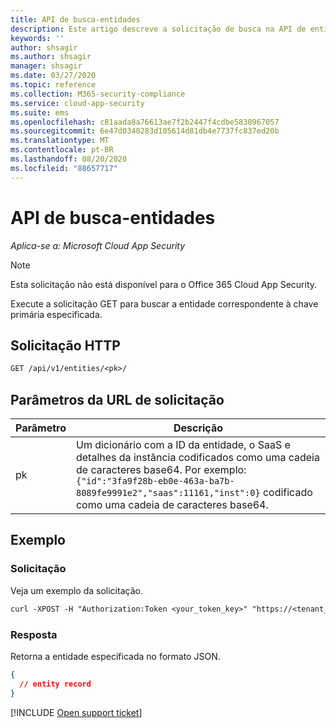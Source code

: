 ```yaml
---
title: API de busca-entidades
description: Este artigo descreve a solicitação de busca na API de entidades do Cloud App Security.
keywords: ''
author: shsagir
ms.author: shsagir
manager: shsagir
ms.date: 03/27/2020
ms.topic: reference
ms.collection: M365-security-compliance
ms.service: cloud-app-security
ms.suite: ems
ms.openlocfilehash: c81aada8a76613ae7f2b2447f4cdbe5830967057
ms.sourcegitcommit: 6e47d0348283d105614d81db4e7737fc837ed20b
ms.translationtype: MT
ms.contentlocale: pt-BR
ms.lasthandoff: 08/20/2020
ms.locfileid: "88657717"
---
```

# <a name="fetch---entities-api"></a>API de busca-entidades

*Aplica-se a: Microsoft Cloud App Security*

> [!NOTE]
> Esta solicitação não está disponível para o Office 365 Cloud App Security.

Execute a solicitação GET para buscar a entidade correspondente à chave primária especificada.

## <a name="http-request"></a>Solicitação HTTP

```rest
GET /api/v1/entities/<pk>/
```

## <a name="request-url-parameters"></a>Parâmetros da URL de solicitação

| Parâmetro | Descrição |
| --- | --- |
| pk | Um dicionário com a ID da entidade, o SaaS e detalhes da instância codificados como uma cadeia de caracteres base64. Por exemplo: `{"id":"3fa9f28b-eb0e-463a-ba7b-8089fe9991e2","saas":11161,"inst":0}` codificado como uma cadeia de caracteres base64. |

## <a name="example"></a>Exemplo

### <a name="request"></a>Solicitação

Veja um exemplo da solicitação.

```rest
curl -XPOST -H "Authorization:Token <your_token_key>" "https://<tenant_id>.<tenant_region>.contoso.com/api/v1/entities/<pk>/"
```

### <a name="response"></a>Resposta

Retorna a entidade especificada no formato JSON.

```json
{
  // entity record
}
```

[!INCLUDE [Open support ticket](includes/support.md)]
